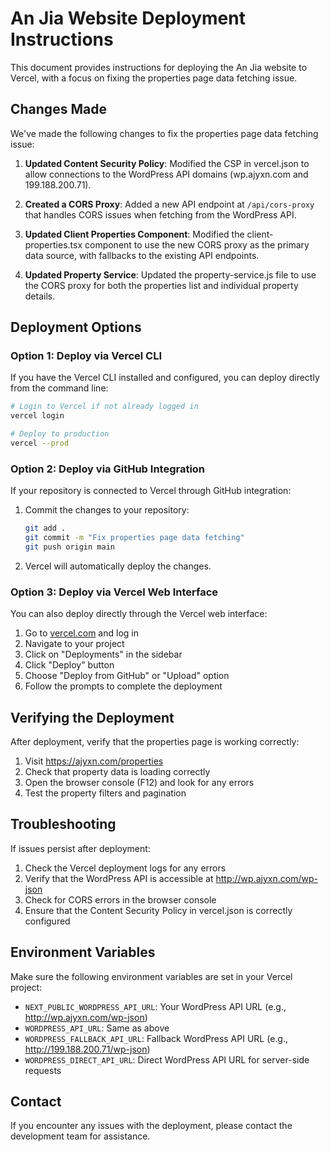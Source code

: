 # An Jia Website Deployment Instructions

This document provides instructions for deploying the An Jia website to Vercel, with a focus on fixing the properties page data fetching issue.

## Changes Made

We've made the following changes to fix the properties page data fetching issue:

1. **Updated Content Security Policy**: Modified the CSP in vercel.json to allow connections to the WordPress API domains (wp.ajyxn.com and 199.188.200.71).

2. **Created a CORS Proxy**: Added a new API endpoint at `/api/cors-proxy` that handles CORS issues when fetching from the WordPress API.

3. **Updated Client Properties Component**: Modified the client-properties.tsx component to use the new CORS proxy as the primary data source, with fallbacks to the existing API endpoints.

4. **Updated Property Service**: Updated the property-service.js file to use the CORS proxy for both the properties list and individual property details.

## Deployment Options

### Option 1: Deploy via Vercel CLI

If you have the Vercel CLI installed and configured, you can deploy directly from the command line:

```bash
# Login to Vercel if not already logged in
vercel login

# Deploy to production
vercel --prod
```

### Option 2: Deploy via GitHub Integration

If your repository is connected to Vercel through GitHub integration:

1. Commit the changes to your repository:
   ```bash
   git add .
   git commit -m "Fix properties page data fetching"
   git push origin main
   ```

2. Vercel will automatically deploy the changes.

### Option 3: Deploy via Vercel Web Interface

You can also deploy directly through the Vercel web interface:

1. Go to [vercel.com](https://vercel.com) and log in
2. Navigate to your project
3. Click on "Deployments" in the sidebar
4. Click "Deploy" button
5. Choose "Deploy from GitHub" or "Upload" option
6. Follow the prompts to complete the deployment

## Verifying the Deployment

After deployment, verify that the properties page is working correctly:

1. Visit https://ajyxn.com/properties
2. Check that property data is loading correctly
3. Open the browser console (F12) and look for any errors
4. Test the property filters and pagination

## Troubleshooting

If issues persist after deployment:

1. Check the Vercel deployment logs for any errors
2. Verify that the WordPress API is accessible at http://wp.ajyxn.com/wp-json
3. Check for CORS errors in the browser console
4. Ensure that the Content Security Policy in vercel.json is correctly configured

## Environment Variables

Make sure the following environment variables are set in your Vercel project:

- `NEXT_PUBLIC_WORDPRESS_API_URL`: Your WordPress API URL (e.g., http://wp.ajyxn.com/wp-json)
- `WORDPRESS_API_URL`: Same as above
- `WORDPRESS_FALLBACK_API_URL`: Fallback WordPress API URL (e.g., http://199.188.200.71/wp-json)
- `WORDPRESS_DIRECT_API_URL`: Direct WordPress API URL for server-side requests

## Contact

If you encounter any issues with the deployment, please contact the development team for assistance.
